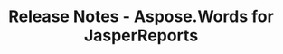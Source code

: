 ﻿---
title: Release Notes - Aspose.Words for JasperReports
articleTitle: Release Notes
linktitle: Release Notes
description: "Release Notes – learn about the latest updates and fixes."
type: docs
weight: 20
url: /jasperreports/release-notes/
---


